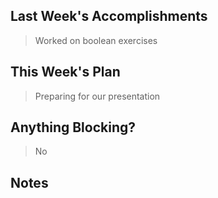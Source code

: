 ## Last Week's Accomplishments

> Worked on boolean exercises   

## This Week's Plan

> Preparing for our presentation

## Anything Blocking?

> No

## Notes

> 